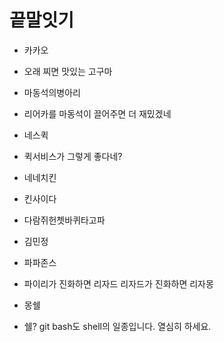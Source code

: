 # 끝말잇기

* 카카오
* 오래 찌면 맛있는 고구마
* 마동석의병아리
* 리어카를 마동석이 끌어주면 더 재밌겠네

* 네스퀵

- 퀵서비스가 그렇게 좋다네?

- 네네치킨

- 킨사이다

- 다람쥐헌쳇바퀴타고파

- 김민정
- 파파존스


- 파이리가 진화하면 리자드 리자드가 진화하면 리자몽


- 몽쉘
- 쉘? git bash도 shell의 일종입니다. 열심히 하세요.


